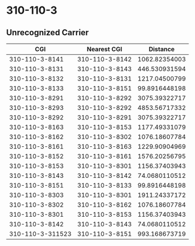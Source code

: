 # 310-110-3
## Unrecognized Carrier


| CGI | Nearest CGI | Distance |
|-----|-------------|----------|
| 310-110-3-8141 | 310-110-3-8142 | 1062.82354003 |
| 310-110-3-8131 | 310-110-3-8143 | 446.530931594 |
| 310-110-3-8132 | 310-110-3-8131 | 1217.04500799 |
| 310-110-3-8133 | 310-110-3-8151 | 99.8916448198 |
| 310-110-3-8291 | 310-110-3-8292 | 3075.39322717 |
| 310-110-3-8293 | 310-110-3-8292 | 4853.56717332 |
| 310-110-3-8292 | 310-110-3-8291 | 3075.39322717 |
| 310-110-3-8163 | 310-110-3-8153 | 1177.49331079 |
| 310-110-3-8162 | 310-110-3-8302 | 1076.18607784 |
| 310-110-3-8161 | 310-110-3-8163 | 1229.90904969 |
| 310-110-3-8152 | 310-110-3-8161 | 1576.20256795 |
| 310-110-3-8153 | 310-110-3-8301 | 1156.37403943 |
| 310-110-3-8143 | 310-110-3-8142 | 74.0680110512 |
| 310-110-3-8151 | 310-110-3-8133 | 99.8916448198 |
| 310-110-3-8303 | 310-110-3-8301 | 1911.24337172 |
| 310-110-3-8302 | 310-110-3-8162 | 1076.18607784 |
| 310-110-3-8301 | 310-110-3-8153 | 1156.37403943 |
| 310-110-3-8142 | 310-110-3-8143 | 74.0680110512 |
| 310-110-3-311523 | 310-110-3-8151 | 993.168673719 |
